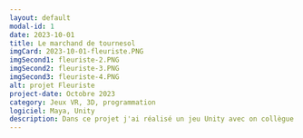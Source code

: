```yaml
---
layout: default
modal-id: 1
date: 2023-10-01
title: Le marchand de tournesol
imgCard: 2023-10-01-fleuriste.PNG
imgSecond1: fleuriste-2.PNG
imgSecond2: fleuriste-3.PNG
imgSecond3: fleuriste-4.PNG
alt: projet Fleuriste
project-date: Octobre 2023
category: Jeux VR, 3D, programmation
logiciel: Maya, Unity
description: Dans ce projet j'ai réalisé un jeu Unity avec on collègue dans lequel une série de clients rentre dans le magasin pour passer une commande. la commande était un bouquet composer de 5 fleurs aléatoire, le joueur devait ensuite récupérer les bonnes fleurs dans le magasin pour les ajouter à son bouquet et le donner au client. Dans ce projet j'ai réalisé tout le décor extérieur, ainsi que certains objets a l'intérieur comme le comptoir, les étagères, les pots de fleurs et la caisse enregistreuse.
---
```

